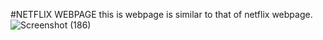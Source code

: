 #NETFLIX WEBPAGE
this is webpage is similar to that of netflix webpage.
![Screenshot (186)](https://github.com/hemant052004/Netflixwebpage/assets/122628923/797b3a8e-c483-4088-91cc-1cc5491bda01)

